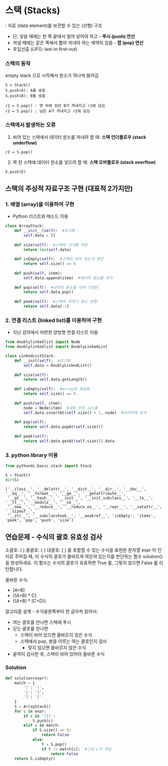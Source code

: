 # 스택 (Stacks)
: 자료 (data element)를 보관할 수 있는 (선형) 구조
- 단, 넣을 때에는 한 쪽 끝에서 밀어 넣어야 하고 - **푸시 (push) 연산**
- 꺼낼 때에는 같은 쪽에서 뽑아 꺼내야 하는 제약이 있음 - **팝 (pop) 연산**
- 후입선출 (LIFO; last-in first-out)

### 스택의 동작

empty stack 으로 시작해서 원소가 하나씩 들어감
```
S = Stack()
S.push(A): A를 넣음
S.push(B): B를 넣음

r1 = S.pop() : 맨 위에 있던 B가 꺼내지고 r1에 담김
r2 = S.pop() : 남은 A가 꺼내지고 r2에 담김
```

### 스택에서 발생하는 오류

1. 비어 있는 스택에서 데이터 원소를 꺼내려 할 때: **스택 언더플로우 (stack underflow)**
```
r3 = S.pop()
```

2. 꽉 찬 스택에 데이터 원소를 넣으려 할 때: **스택 오버플로우 (stack overflow)**
```
S.push(E)
```

## 스택의 추상적 자료구조 구현 (대표적 2가지만)

### 1. 배열 (array)을 이용하여 구현
- Python 리스트와 메소드 이용

```python
class ArrayStack:
    def __init__(self):  #초기화
        self.data = []
    
    def size(self):  #스택의 크기를 리턴
        return len(self.data)
    
    def isEmpty(self):  #스택이 비어 있는지 판단
        return self.size() == 0
    
    def push(self, item):
        self.data.append(item)  #데이터 원소를 추가
        
    def pop(self):  #데이터 원소를 삭제 (리턴)
        return self.data.pop()
    
    def peek(self):  #스택의 꼭대기 원소 반환
        return self.data[-1]
```

### 2. 연결 리스트 (linked list)를 이용하여 구현
- 지난 강의에서 마련한 양방향 연결 리스트 이용

```python
from doublylinkedlist import Node
from doublylinkedlist import DoublyLinkedList

class LinkedListStack:
    def __init(self):  #초기화
        self.data = DoublyLinkedList()
        
    def size(self): 
        return self.data.getLength()
    
    def isEmpty(self):  #array와 똑같음
        return self.size() == 0
    
    def push(self, item):
        node = Node(item)  #새로 만든 노드를
        self.data.insertAt(self.size() + 1, node)  #마지막에 추가
    
    def pop(self):
        return self.data.popAt(self.size())
    
    def peek(self):
        return self.data.getAt(self.size()).data
```

### 3. python library 이용

```python
from pythonds.basic.stack import Stack

S = Stack()
dir(S)
```
```
['__class__', '__delattr__', '__dict__', '__dir__', '__doc__', '__eq__', '__format__', '__ge__', '__getattribute__',
 '__gt__', '__hash__', '__init__', '__init_subclass__', '__le__', '__lt__', '__module__', '__ne__',
 '__new__', '__reduce__', '__reduce_ex__', '__repr__', '__setattr__', '__sizeof__',
 '__str__', '__subclasshook__', '__weakref__', 'isEmpty', 'items', 'peek', 'pop', 'push', 'size']
```

## 연습문제 - 수식의 괄호 유효성 검사

소괄호: ( )
중괄호: { }
대괄호: [ ]
를 포함할 수 있는 수식을 표현한 문자열 expr 이 인자로 주어질 때, 이 수식의 괄호가 올바르게 여닫혀 있는지를 판단하는 함수 solution() 을 완성하세요. 이 함수는 수식의 괄호가 유효하면 True 를, 그렇지 않으면 False 를 리턴합니다.

올바른 수식:
- (A+B)
- {(A+B) * C}
- {(A+B) * (C+D)}

알고리즘 설계 - 수식을왼쪽부터 한 글자씩 읽어서:
- 여는 괄호를 만나면 스택에 푸시
- 닫는 괄호를 만나면
  + 스택이 비어 있으면 올바르지 않은 수식
  + 스택에서 pop, 쌍을 이루는 여는 괄호인지 검사
    - 맞지 않으면 올바르지 않은 수식
- 끝까지 검사한 후, 스택이 비어 있어야 올바른 수식

### Solution

```python
def solution(expr):
    match = {
        ')': '(', 
        '}': '{', 
        ']': '['
    }
    S = ArrayStack()
    for c in expr:
        if c in '({[':
            S.push(c)
        elif c in match:
            if S.size() == 0:
                return False
            else:
                t = S.pop()
                if t != match[c]:  #그냥 c가 아님
                    return False
    return S.isEmpty()
```
